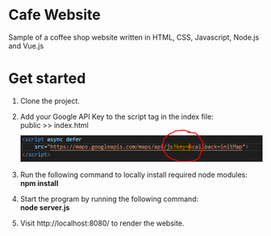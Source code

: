 # Cafe Website
Sample of a coffee shop website written in HTML, CSS, Javascript, Node.js and Vue.js

# Get started
1. Clone the project.

2. Add your Google API Key to the script tag in the index file: <br>
    public >> index.html <br>
    ![Insert gKey](gKey.PNG)

3. Run the following command to locally install required node modules: <br>
   **npm install**
   
4. Start the program by running the following command:<br>
   **node server.js**
  
5. Visit http://localhost:8080/ to render the website. 

